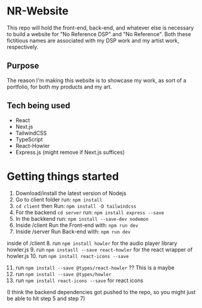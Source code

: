 # NR-Website

This repo will hold the front-end, back-end, and whatever else is necessary to build a website for "No Reference DSP" and "No Reference". Both these fictitious names are associated with my DSP work and my artist work, respectively. 

## Purpose
The reason I'm making this website is to showcase my work, as sort of a portfolio, for both my products and my art.

## Tech being used
- React
- Next.js
- TailwindCSS
- TypeScript
- React-Howler
- Express.js (might remove if Next.js suffices) 


# Getting things started
1. Download/install the latest version of Nodejs
2. Go to client folder run: `npm install` 
3. `cd client` then Run: `npm install -D tailwindcss`
4. For the backend `cd server` run: `npm install express --save`
5. In the backkend run: `npm install --save-dev nodemon`
6. Inside /client Run the Front-end with: `npm run dev`
7. Inside /server Run Back-end with:  `npm run dev`

inside of /client
8. run `npm install howler` for the audio player library howler.js
9. run `npm instasll --save react-howler` for the react wrapper of howler.js
10. run `npm install react-icons --save`

11. run `npm install --save @types/react-howler` ?? This is a maybe
12. run `npm install --save @types/howler`
12. run `npm install react-icons --save` for react icons

(I think the backend dependencies got pushed to the repo, so you might just be able to hit step 5 and step 7)